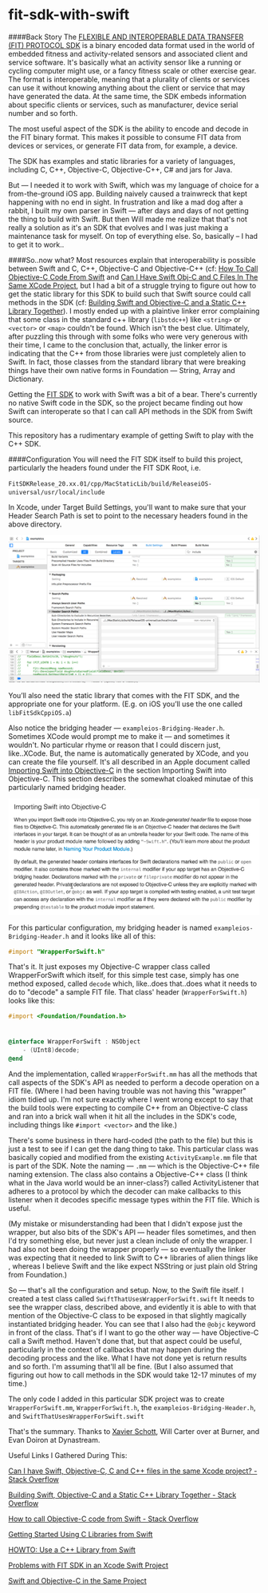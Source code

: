 # fit-sdk-with-swift
####Back Story
The [FLEXIBLE AND INTEROPERABLE DATA TRANSFER (FIT) PROTOCOL SDK](https://www.thisisant.com/resources/fit/) is a binary encoded data format used in the world of embedded fitness and activity-related sensors and associated client and service software. It's basically what an activity sensor like a running or cycling computer might use, or a fancy fitness scale or other exercise gear. The format is interoperable, meaning that a plurality of clients or services can use it without knowing anything about the client or service that may have generated the data. At the same time, the SDK embeds information about specific clients or services, such as manufacturer, device serial number and so forth.

The most useful aspect of the SDK is the ability to encode and decode in the FIT binary format. This makes it possible to consume FIT data from devices or services, or generate FIT data from, for example, a device.

The SDK has examples and static libraries for a variety of languages, including C, C++, Objective-C, Objective-C++, C# and jars for Java.

But — I needed it to work with Swift, which was my language of choice for a from-the-ground iOS app. Building naively caused a trainwreck that kept happening with no end in sight. In frustration and like a mad dog after a rabbit, I built my own parser in Swift — after days and days of not getting the thing to build with Swift. But then Will made me realize that that's not really a solution as it's an SDK that evolves and I was just making a maintenance task for myself. On top of everything else. So, basically – I had to get it to work..

####So..now what?
Most resources explain that interoperability is possible between Swift and C, C++, Objective-C and Objective-C++ (cf: [How To Call Objective-C Code From Swift](http://stackoverflow.com/questions/24002369/how-to-call-objective-c-code-from-swift) and [Can I Have Swift Obj-C and C Files In The Same XCode Project](http://stackoverflow.com/questions/32541268/can-i-have-swift-objective-c-c-and-c-files-in-the-same-xcode-project/32546879#32546879), but I had a bit of a struggle trying to figure out how to get the static library for this SDK to build such that Swift source could call methods in the SDK (cf: [Building Swift and Objective-C and a Static C++ Library Together](http://stackoverflow.com/questions/42383838/building-swift-objective-c-and-a-static-c-library-together)). I mostly ended up with a plaintive linker error complaining that some class in the standard c++ library (`libstdc++`) like `<string>` or `<vector>` or `<map>` couldn't be found. Which isn't the best clue. Ultimately, after puzzling this through with some folks who were very generous with their time, I came to the conclusion that, actually, the linker error is indicating that the C++ from those libraries were just completely alien to Swift. In fact, those classes from the standard library that were breaking things have their own native forms in Foundation — String, Array and Dictionary.

Getting the [FIT SDK](https://www.thisisant.com/resources/fit/) to work with Swift was a bit of a bear. There's currently no native Swift code in the SDK, so the project became finding out how Swift can interoperate so that I can call API methods in the SDK from Swift source.

This repository has a rudimentary example of getting Swift to play with the C++ SDK.

####Configuration
You will need the FIT SDK itself to build this project, particularly the headers found under the FIT SDK Root, i.e.

`FitSDKRelease_20.xx.01/cpp/MacStaticLib/build/ReleaseiOS-universal/usr/local/include`

In Xcode, under Target Build Settings, you'll want to make sure that your Header Search Path is set to point to the necessary headers found in the above directory.

![Setting Header Search Path in XCode](https://github.com/bleeckerj/fit-sdk-with-swift/blob/master/2017-02-24_00-44-38.png)

You’ll also need the static library that comes with the FIT SDK, and the appropriate one for your platform. (E.g. on iOS you’ll use the one called `libFitSdkCppiOS.a`)

Also notice the bridging header — `exampleios-Bridging-Header.h`. Sometimes XCode would prompt me to make it — and sometimes it wouldn't. No particular rhyme or reason that I could discern just, like..XCode. But, the name is automatically generated by XCode, and you can create the file yourself. It's all described in an Apple document called [Importing Swift into Objective-C](https://developer.apple.com/library/content/documentation/Swift/Conceptual/BuildingCocoaApps/MixandMatch.html#//apple_ref/doc/uid/TP40014216-CH10-ID122) in the section Importing Swift into Objective-C. This section describes the somewhat cloaked minutae of this particularly named bridging header.

![Importing Swift into Objective-C Bridging Header](https://github.com/bleeckerj/fit-sdk-with-swift/blob/master/2017-02-23_18-47-13.png)

For this particular configuration, my bridging header is named `exampleios-Bridging-Header.h` and it looks like all of this:


```Objective-C
#import "WrapperForSwift.h"
```

That's it. It just exposes my Objective-C wrapper class called WrapperForSwift which itself, for this simple test case, simply has one method exposed, called `decode` which, like..does that..does what it needs to do to "decode" a sample FIT file. That class' header (`WrapperForSwift.h`) looks like this:

```Objective-C
#import <Foundation/Foundation.h>


@interface WrapperForSwift : NSObject
    - (UInt8)decode;
@end
```

And the implementation, called `WrapperForSwift.mm` has all the methods that call aspects of the SDK's API as needed to perform a decode operation on a FIT file. (Where I had been having trouble was not having this "wrapper" idiom tidied up. I'm not sure exactly where I went wrong except to say that the build tools were expecting to compile C++ from an Objective-C class and ran into a brick wall when it hit all the includes in the SDK's code, including things like `#import <vector>` and the like.)

There's some business in there hard-coded (the path to the file) but this is just a test to see if I can get the dang thing to take. This particular class was basically copied and modified from the existing `ActivityExample.mm` file that is part of the SDK. Note the naming — `.mm` — which is the Objective-C++ file naming extension. The class also contains a Objective-C++ class (I think what in the Java world would be an inner-class?) called ActivityListener that adheres to a protocol by which the decoder can make callbacks to this listener when it decodes specific message types within the FIT file. Which is useful.

(My mistake or misunderstanding had been that I didn't expose just the wrapper, but also bits of the SDK's API — header files sometimes, and then I'd try something else, but never just a clean include of only the wrapper. I had also not been doing the wrapper properly — so eventually the linker was expecting that it needed to link Swift to C++ libraries of alien things like <string>, whereas I believe Swift and the like expect NSString or just plain old String from Foundation.)

So — that's all the configuration and setup. Now, to the Swift file itself. I created a test class called `SwiftThatUsesWrapperForSwift.swift` It needs to see the wrapper class, described above, and evidently it is able to with that mention of the Objective-C class to be exposed in that slightly magically instantiated bridging header. You can see that I also had the `@objc` keyword in front of the class. That's if I want to go the other way — have Objective-C call a Swift method. Haven't done that, but that aspect could be useful, particularly in the context of callbacks that may happen during the decoding process and the like. What I have not done yet is return results and so forth. I'm assuming that'll all be fine. (But I also assumed that figuring out how to call methods in the SDK would take 12-17 minutes of my time.)

The only code I added in this particular SDK project was to create `WrapperForSwift.mm`, `WrapperForSwift.h`, the `exampleios-Bridging-Header.h`, and `SwiftThatUsesWrapperForSwift.swift`

That's the summary. Thanks to [Xavier Schott](http://swiftarchitect.com/), Will Carter over at Burner, and Evan Doiron at Dynastream.

Useful Links I Gathered During This:

[Can I have Swift, Objective-C, C and C++ files in the same Xcode project? - Stack Overflow](http://stackoverflow.com/questions/32541268/can-i-have-swift-objective-c-c-and-c-files-in-the-same-xcode-project/32546879#32546879)

[Building Swift, Objective-C and a Static C++ Library Together - Stack Overflow](http://stackoverflow.com/questions/42383838/building-swift-objective-c-and-a-static-c-library-together)

[How to call Objective-C code from Swift - Stack Overflow](http://stackoverflow.com/questions/24002369/how-to-call-objective-c-code-from-swift)

[Getting Started Using C Libraries from Swift](https://spin.atomicobject.com/2015/02/23/c-libraries-swift/)

[HOWTO: Use a C++ Library from Swift](http://www.swiftprogrammer.info/swift_call_cpp.html)

[Problems with FIT SDK in an Xcode Swift Project](https://www.thisisant.com/forum/viewthread/6697/)

[Swift and Objective-C in the Same Project](https://developer.apple.com/library/content/documentation/Swift/Conceptual/BuildingCocoaApps/MixandMatch.html#//apple_ref/doc/uid/TP40014216-CH10-ID122)
